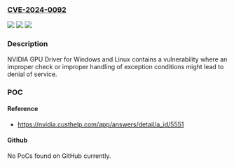 ### [CVE-2024-0092](https://cve.mitre.org/cgi-bin/cvename.cgi?name=CVE-2024-0092)
![](https://img.shields.io/static/v1?label=Product&message=GPU%20display%20driver%2C%20vGPU%20software%2C%20and%20Cloud%20Gaming&color=blue)
![](https://img.shields.io/static/v1?label=Version&message=All%20versions%20up%20to%20and%20including%2017.1%2C%2016.5%2C%2013.10%2C%20and%20the%20April%202024%20release%20&color=brightgreen)
![](https://img.shields.io/static/v1?label=Vulnerability&message=CWE-703&color=brightgreen)

### Description

NVIDIA GPU Driver for Windows and Linux contains a vulnerability where an improper check or improper handling of exception conditions might lead to denial of service.

### POC

#### Reference
- https://nvidia.custhelp.com/app/answers/detail/a_id/5551

#### Github
No PoCs found on GitHub currently.

